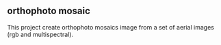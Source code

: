 ## orthophoto mosaic

This project create orthophoto mosaics image from a set of aerial images (rgb and multispectral).


